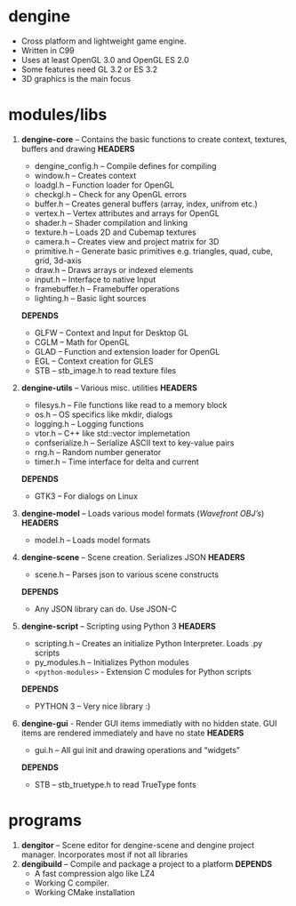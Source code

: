 # dengine

- Cross platform and lightweight game engine.
- Written in C99
- Uses at least OpenGL 3.0 and OpenGL ES 2.0
- Some features need GL 3.2 or ES 3.2
- 3D graphics is the main focus

# modules/libs

1. **dengine-core** – Contains the basic functions to create context, textures, buffers and drawing
	**HEADERS**  
	- dengine_config.h – Compile defines for compiling
	- window.h – Creates context
	- loadgl.h – Function loader for OpenGL
	- checkgl.h – Check for any OpenGL errors
	- buffer.h – Creates general buffers (array, index, unifrom etc.)
	- vertex.h – Vertex attributes and arrays for OpenGL
	- shader.h – Shader compilation and linking
	- texture.h – Loads 2D and Cubemap textures
	- camera.h – Creates view and project matrix for 3D
	- primitive.h – Generate basic primitives e.g. triangles, quad, cube, grid, 3d-axis
	- draw.h – Draws arrays or indexed elements
	- input.h – Interface to native Input
	- framebuffer.h – Framebuffer operations
	- lighting.h – Basic light sources
		      
	**DEPENDS**  
	- GLFW – Context and Input for Desktop GL
	- CGLM – Math for OpenGL
	- GLAD – Function and extension loader for OpenGL
	- EGL – Context creation for GLES
	- STB – stb_image.h to read texture files
      
2. **dengine-utils** – Various misc. utilities 
	**HEADERS**  
	- filesys.h – File functions like read to a memory block
	- os.h – OS specifics like mkdir, dialogs
	- logging.h – Logging functions
	- vtor.h – C++ like std::vector implemetation
	- confserialize.h – Serialize ASCII text to key-value pairs
	- rng.h – Random number generator
	- timer.h – Time interface for delta and current

	**DEPENDS**  
	- GTK3 – For dialogs on Linux
                   
3. **dengine-model** – Loads various model formats (*Wavefront OBJ’s*)
	**HEADERS**  
	- model.h – Loads model formats
                      
4. **dengine-scene** – Scene creation. Serializes JSON 
	**HEADERS**  
	- scene.h – Parses json to various scene constructs

	**DEPENDS**  
	- Any JSON library can do. Use JSON-C
      
5. **dengine-script** – Scripting using Python 3
	**HEADERS**  
	- scripting.h – Creates an initialize Python Interpreter. Loads .py scripts
	- py_modules.h – Initializes Python modules
	- `<python-modules>` - Extension C modules for Python scripts

	**DEPENDS**  
	- PYTHON 3 – Very nice library :)
6. **dengine-gui** -    Render GUI items immediatly with no hidden state. GUI items are rendered immediately and have no state
	**HEADERS**  
	- gui.h – All gui init and drawing operations and “widgets”

	**DEPENDS**  
	- STB – stb_truetype.h to read TrueType fonts

# programs
1. **dengitor** – Scene editor for dengine-scene and dengine project manager. Incorporates most if not all libraries
2. **dengibuild** – Compile and package a project to a platform
	**DEPENDS**  
	- A fast compression algo like LZ4
	- Working C compiler. 
	- Working CMake installation
